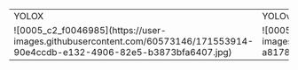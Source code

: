 <table>
  <tr>
    <td>YOLOX</td><td>YOLOv3</td>
  </tr>
  <tr>
    <td>![0005_c2_f0046985](https://user-images.githubusercontent.com/60573146/171553914-90e4ccdb-e132-4906-82e5-b3873bfa6407.jpg)</td>
    <td>![0005_c2_f0046985](https://user-images.githubusercontent.com/60573146/171553917-a8178e48-43f5-4377-97cd-380b74ef8459.jpg)</td>
  </tr>
</table>

